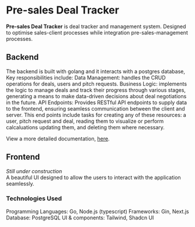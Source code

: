 # Pre-sales Deal Tracker

**Pre-sales Deal Tracker** is deal tracker and management system. Designed to optimise sales-client processes while integration  pre-sales-management processes.

## Backend

The backend is built with golang and it interacts with a postgres database, Key responsibilities include:
    Data Management: handles the CRUD operations for deals, users and pitch requests.
    Business Logic: implements the logic to manage deals and track their progress through various stages, generating a means to make data-driven decisions about deal negotiations in the future.
    API Endpoints: Provides RESTful API endpoints to supply data to the frontend, ensuring seamless communication between the client and server. This end points include tasks for creating any of these resources: a user, pitch request and deal, reading them to visualize or perform calcaluations
    updating them, and deleting them where necessary.

View a more detailed documentation, [here](/backend/README.md).

## Frontend

_Still under construction_ <br>
A beautiful UI designed to allow the users to interact with the application seamlessly.

### Technologies Used

Programming Languages: Go, Node.js (typescript)
Frameworks: Gin, Next.js
Database: PostgreSQL
UI & components: Tailwind, Shadcn UI
